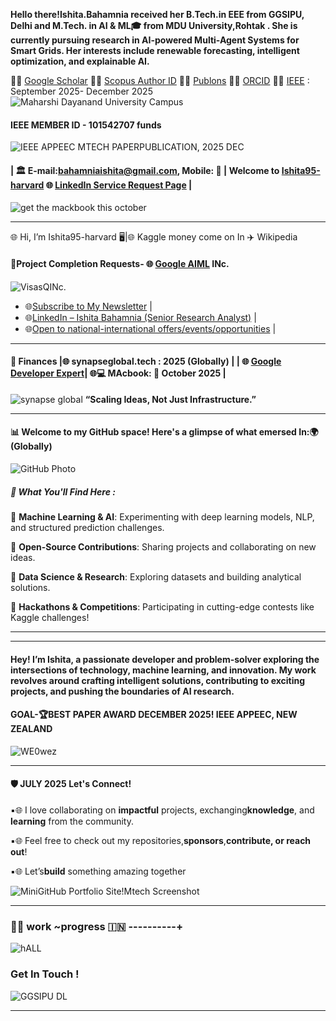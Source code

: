 
**Hello there!Ishita.Bahamnia received her B.Tech.in EEE from GGSIPU, Delhi and M.Tech. in AI & ML🎓 from MDU University,Rohtak . She is currently pursuing research in AI-powered Multi-Agent Systems for Smart Grids. Her interests include renewable forecasting, intelligent optimization, and explainable AI.**

🔗🌐 [Google Scholar](https://scholar.google.com/citations?view_op=new_profile&hl=id) 🔗🌐 [Scopus Author ID](https://www.scopus.com/authid/detail.uri?authorId=XXXXXX)  🔗🌐 [Publons](https://www.webofscience.com/wos/author/record/NUQ-4268-2025)  🔗🌐 [ORCID](https://orcid.org/0009-0006-6433-0895) 🔗🌐 [IEEE](https://attend.ieee.org/appeec-2025/call-for-papers/) : September 2025- December 2025 
![Maharshi Dayanand University Campus](https://github.com/Ishita95-harvad/Ishita95-harvad/blob/main/Maharishi-Dayanand-University-SAVE-1.png)



#### IEEE MEMBER ID - 101542707 funds



![IEEE APPEEC MTECH PAPERPUBLICATION, 2025 DEC](https://github.com/Ishita95-harvad/Ishita95-harvad/blob/main/IEEE%20APPEEC%20MTECH%20PAPERPUBLICATION%2C2025%20DEC.png?raw=true)         
 
#### | 🏛️ E-mail:bahamniaishita@gmail.com, Mobile: 📱 | Welcome to [Ishita95-harvard](https://github.com/Ishita95-harvard) 🌐 [LinkedIn Service Request Page](https://www.linkedin.com/services/page/942495333429368567/) |     

![get the mackbook this october](https://cdni.autocarindia.com/Stuff/Uploads/ReviewImages/638121013541973843_main.jpg)

***
 🌐 Hi, I’m Ishita95-harvard 🖥|🌐 Kaggle money come on In ✈️  Wikipedia
#### 🧠Project Completion Requests-   🌐 [Google AIML](https://corp.visasq.co.jp/en/) INc.

![VisasQINc.](https://github.com/Ishita95-harvad/Ishita95-harvad/blob/main/mv-01.webp)


- 🌐[Subscribe to My Newsletter](https://www.linkedin.com/newsletters/ishita-bahamnia-7269213550366089216/) |
- 🌐[LinkedIn – Ishita Bahamnia (Senior Research Analyst)](https://www.linkedin.com/in/-ishitabahamnia-seniorresearchanalyst) |
- 🌐[Open to national-international offers/events/opportunities](https://www.india.gov.in/) |

-----

#### 🎈 Finances |🌐 synapseglobal.tech : 2025 (Globally) | | 🌐 [Google Developer Expert](https://g.dev/ishitabahammnia)| 🌐💻 MAcbook: 🔗 October 2025 |

![synapse global](https://github.com/Ishita95-harvard/Ishita95-harvard/blob/main/Screenshot%20(788).png)
**“Scaling Ideas, Not Just Infrastructure.”**

----
#### 📊 Welcome to my GitHub space! Here's a glimpse of what emersed In:🌍 (Globally)

![GitHub Photo](https://github.com/Ishita95-harvad/Ishita95-harvad/blob/main/repository-open-graph-template.png)

##### 🌟 What You'll Find Here :
 
🔹 **Machine Learning & AI**: Experimenting with deep learning models, NLP, and structured prediction challenges.

🔹 **Open-Source Contributions**: Sharing projects and collaborating on new ideas.

🔹 **Data Science & Research**: Exploring datasets and building analytical solutions.

🔹 **Hackathons & Competitions**: Participating in cutting-edge contests like Kaggle challenges!


------


--------
#### Hey! I’m Ishita, a passionate developer and problem-solver exploring the intersections of technology, machine learning, and innovation. My work revolves around crafting intelligent solutions, contributing to exciting projects, and pushing the boundaries of AI research.

####  **GOAL-🏆BEST PAPER AWARD DECEMBER 2025! IEEE APPEEC, NEW ZEALAND**
 
![WE0wez](https://github.com/Ishita95-harvad/Ishita95-harvad/blob/main/WE0wez.jpg?raw=true)

------
#### 🛡️ JULY 2025 Let's Connect! 
▪🌐 I love collaborating on **impactful** projects, exchanging**knowledge**, and **learning** from the community.

▪🌐 Feel free to check out my repositories,**sponsors**,**contribute, or reach out**!

▪🌐 Let’s**build** something amazing together 


![MiniGitHub Portfolio Site!Mtech Screenshot](https://github.com/Ishita95-harvad/Ishita95-harvad/blob/main/ishita95-harvad-github-io-Ishita-ai-mtech-portfolio-github-io-.jpg)

-----
### 🎀🎀 work ~progress 🇮🇳 ----------+

![hALL](https://college.harvard.edu/sites/default/files/styles/max_1300x1300/public/2022-11/linderpix-Harvard-0948_1.jpg?itok=dp_r9hIi)

### Get In Touch !
![GGSIPU DL](https://github.com/Ishita95-harvard/Ishita95-harvard/blob/main/022c6449e46efcda9000060136323f23.jpg)

***

<!---

Ishita95-harvad/Ishita95-harvad is a ✨ special ✨ repository because its `README.md` (this file) appears on your GitHub profile.
You can click the Preview link to take a look at your changes.

--->

